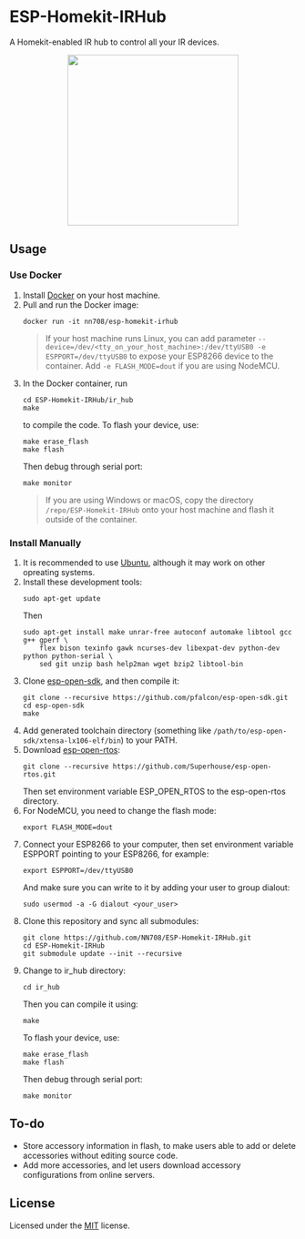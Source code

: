 # ESP-Homekit-IRHub

A Homekit-enabled IR hub to control all your IR devices.

<p align="center"><img src="https://gitee.com/nn708/images/raw/master/ir_hub.jpg" width=300></p>

## Usage
### Use Docker
1. Install [Docker](https://www.docker.com) on your host machine.
2. Pull and run the Docker image:
    ```
    docker run -it nn708/esp-homekit-irhub
    ```
    > If your host machine runs Linux, you can add parameter `--device=/dev/<tty_on_your_host_machine>:/dev/ttyUSB0 -e ESPPORT=/dev/ttyUSB0` to expose your ESP8266 device to the container. Add `-e FLASH_MODE=dout` if you are using NodeMCU.
3. In the Docker container, run
    ```
    cd ESP-Homekit-IRHub/ir_hub
    make
    ```
    to compile the code. To flash your device, use:
    ```
    make erase_flash
    make flash
    ```
    Then debug through serial port:
    ```
    make monitor
    ```
    > If you are using Windows or macOS, copy the directory `/repo/ESP-Homekit-IRHub` onto your host machine and flash it outside of the container.

### Install Manually
1. It is recommended to use [Ubuntu](https://ubuntu.com/), although it may work on other opreating systems.
2. Install these development tools:
    ```
    sudo apt-get update
    ```
    Then
    ```
    sudo apt-get install make unrar-free autoconf automake libtool gcc g++ gperf \
        flex bison texinfo gawk ncurses-dev libexpat-dev python-dev python python-serial \
        sed git unzip bash help2man wget bzip2 libtool-bin
    ```
3. Clone [esp-open-sdk](https://github.com/pfalcon/esp-open-sdk/), and then compile it:
    ```
    git clone --recursive https://github.com/pfalcon/esp-open-sdk.git
    cd esp-open-sdk
    make
    ```
4. Add generated toolchain directory (something like `/path/to/esp-open-sdk/xtensa-lx106-elf/bin`) to your PATH.
5. Download [esp-open-rtos](https://github.com/SuperHouse/esp-open-rtos/):
    ```
    git clone --recursive https://github.com/Superhouse/esp-open-rtos.git
    ```
    Then set environment variable ESP_OPEN_RTOS to the esp-open-rtos directory.
6. For NodeMCU, you need to change the flash mode:
    ```
    export FLASH_MODE=dout
    ```
7. Connect your ESP8266 to your computer, then set environment variable ESPPORT pointing to your ESP8266, for example:
    ```
    export ESPPORT=/dev/ttyUSB0
    ```
    And make sure you can write to it by adding your user to group dialout:
    ```
    sudo usermod -a -G dialout <your_user>
    ```
8. Clone this repository and sync all submodules:
    ```
    git clone https://github.com/NN708/ESP-Homekit-IRHub.git
    cd ESP-Homekit-IRHub
    git submodule update --init --recursive
    ```
9. Change to ir_hub directory:
    ```
    cd ir_hub
    ```
    Then you can compile it using:
    ```
    make
    ```
    To flash your device, use:
    ```
    make erase_flash
    make flash
    ```
    Then debug through serial port:
    ```
    make monitor
    ```

## To-do
+ Store accessory information in flash, to make users able to add or delete accessories without editing source code.
+ Add more accessories, and let users download accessory configurations from online servers.

## License
Licensed under the [MIT](https://opensource.org/licenses/MIT) license.